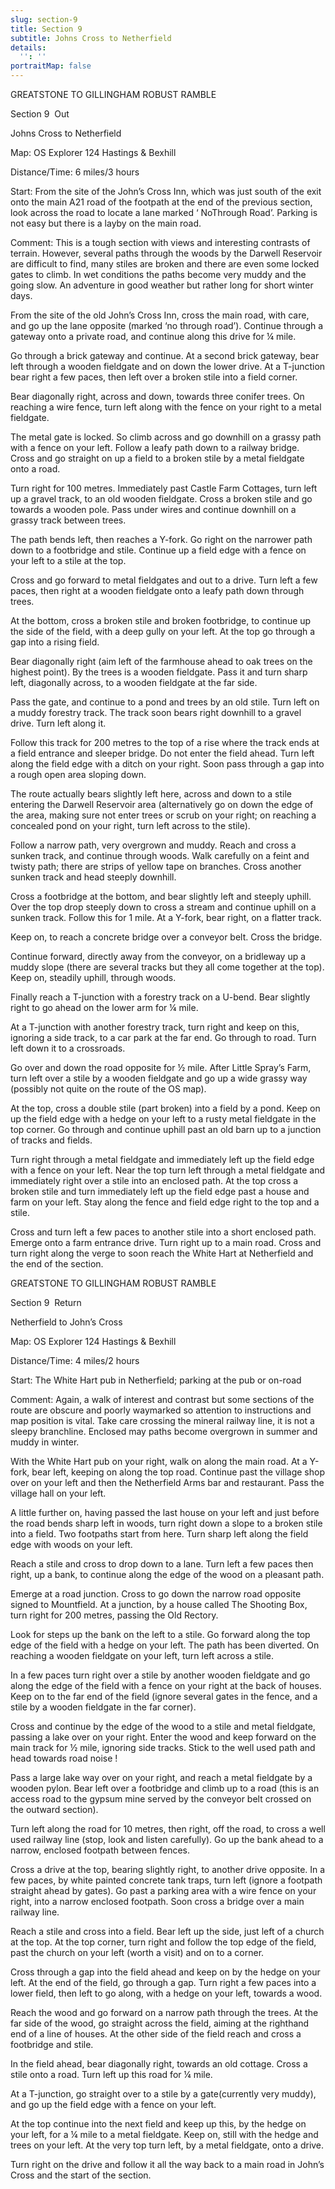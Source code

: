 ```yaml
---
slug: section-9
title: Section 9
subtitle: Johns Cross to Netherfield
details:
  '': ''
portraitMap: false
---
```

GREATSTONE TO GILLINGHAM ROBUST RAMBLE

Section 9  Out

Johns Cross to Netherfield

Map: OS Explorer 124 Hastings & Bexhill

Distance/Time: 6 miles/3 hours

Start: From the site of the John’s Cross Inn, which was just south of the exit onto the main A21 road of the footpath at the end of the previous section, look across the road to locate a lane marked ‘ NoThrough Road’. Parking is not easy but there is a layby on the main road.

Comment: This is a tough section with views and interesting contrasts of terrain. However, several paths through the woods by the Darwell Reservoir are difficult to find, many stiles are broken and there are even some locked gates to climb. In wet conditions the paths become very muddy and the going slow. An adventure in good weather but rather long for short winter days.

From the site of the old John’s Cross Inn, cross the main road, with care, and go up the lane opposite (marked ‘no through road’). Continue through a gateway onto a private road, and continue along this drive for ¼ mile.

Go through a brick gateway and continue. At a second brick gateway, bear left through a wooden fieldgate and on down the lower drive. At a T-junction bear right a few paces, then left over a broken stile into a field corner.

Bear diagonally right, across and down, towards three conifer trees. On reaching a wire fence, turn left along with the fence on your right to a metal fieldgate.

The metal gate is locked. So climb across and go downhill on a grassy path with a fence on your left. Follow a leafy path down to a railway bridge. Cross and go straight on up a field to a broken stile by a metal fieldgate onto a road.

Turn right for 100 metres. Immediately past Castle Farm Cottages, turn left up a gravel track, to an old wooden fieldgate. Cross a broken stile and go towards a wooden pole. Pass under wires and continue downhill on a grassy track between trees.

The path bends left, then reaches a Y-fork. Go right on the narrower path down to a footbridge and stile. Continue up a field edge with a fence on your left to a stile at the top.

Cross and go forward to metal fieldgates and out to a drive. Turn left a few paces, then right at a wooden fieldgate onto a leafy path down through trees.

At the bottom, cross a broken stile and broken footbridge, to continue up the side of the field, with a deep gully on your left. At the top go through a gap into a rising field.

Bear diagonally right (aim left of the farmhouse ahead to oak trees on the highest point). By the trees is a wooden fieldgate. Pass it and turn sharp left, diagonally across, to a wooden fieldgate at the far side.

Pass the gate, and continue to a pond and trees by an old stile. Turn left on a muddy forestry track. The track soon bears right downhill to a gravel drive. Turn left along it.

Follow this track for 200 metres to the top of a rise where the track ends at a field entrance and sleeper bridge. Do not enter the field ahead. Turn left along the field edge with a ditch on your right. Soon pass through a gap into a rough open area sloping down.

The route actually bears slightly left here, across and down to a stile entering the Darwell Reservoir area (alternatively go on down the edge of the area, making sure not enter trees or scrub on your right; on reaching a concealed pond on your right, turn left across to the stile).

Follow a narrow path, very overgrown and muddy. Reach and cross a sunken track, and continue through woods. Walk carefully on a feint and twisty path; there are strips of yellow tape on branches. Cross another sunken track and head steeply downhill.

Cross a footbridge at the bottom, and bear slightly left and steeply uphill. Over the top drop steeply down to cross a stream and continue uphill on a sunken track. Follow this for 1 mile. At a Y-fork, bear right, on a flatter track.

Keep on, to reach a concrete bridge over a conveyor belt. Cross the bridge.

Continue forward, directly away from the conveyor, on a bridleway up a muddy slope (there are several tracks but they all come together at the top). Keep on, steadily uphill, through woods.

Finally reach a T-junction with a forestry track on a U-bend. Bear slightly right to go ahead on the lower arm for ¼ mile.

At a T-junction with another forestry track, turn right and keep on this, ignoring a side track, to a car park at the far end. Go through to road. Turn left down it to a crossroads.

Go over and down the road opposite for ½ mile. After Little Spray’s Farm, turn left over a stile by a wooden fieldgate and go up a wide grassy way (possibly not quite on the route of the OS map).

At the top, cross a double stile (part broken) into a field by a pond. Keep on up the field edge with a hedge on your left to a rusty metal fieldgate in the top corner. Go through and continue uphill past an old barn up to a junction of tracks and fields.

Turn right through a metal fieldgate and immediately left up the field edge with a fence on your left. Near the top turn left through a metal fieldgate and immediately right over a stile into an enclosed path. At the top cross a broken stile and turn immediately left up the field edge past a house and farm on your left. Stay along the fence and field edge right to the top and a stile.

Cross and turn left a few paces to another stile into a short enclosed path. Emerge onto a farm entrance drive. Turn right up to a main road. Cross and turn right along the verge to soon reach the White Hart at Netherfield and the end of the section.

GREATSTONE TO GILLINGHAM ROBUST RAMBLE

Section 9  Return

Netherfield to John’s Cross

Map: OS Explorer 124 Hastings & Bexhill

Distance/Time: 4 miles/2 hours

Start: The White Hart pub in Netherfield; parking at the pub or on-road

Comment: Again, a walk of interest and contrast but some sections of the route are obscure and poorly waymarked so attention to instructions and map position is vital. Take care crossing the mineral railway line, it is not a sleepy branchline. Enclosed may paths become overgrown in summer and muddy in winter.

With the White Hart pub on your right, walk on along the main road. At a Y-fork, bear left, keeping on along the top road. Continue past the village shop over on your left and then the Netherfield Arms bar and restaurant. Pass the village hall on your left.

A little further on, having passed the last house on your left and just before the road bends sharp left in woods, turn right down a slope to a broken stile into a field. Two footpaths start from here. Turn sharp left along the field edge with woods on your left.

Reach a stile and cross to drop down to a lane. Turn left a few paces then right, up a bank, to continue along the edge of the wood on a pleasant path.

Emerge at a road junction. Cross to go down the narrow road opposite signed to Mountfield. At a junction, by a house called The Shooting Box, turn right for 200 metres, passing the Old Rectory.

Look for steps up the bank on the left to a stile. Go forward along the top edge of the field with a hedge on your left. The path has been diverted. On reaching a wooden fieldgate on your left, turn left across a stile.

In a few paces turn right over a stile by another wooden fieldgate and go along the edge of the field with a fence on your right at the back of houses. Keep on to the far end of the field (ignore several gates in the fence, and a stile by a wooden fieldgate in the far corner).

Cross and continue by the edge of the wood to a stile and metal fieldgate, passing a lake over on your right. Enter the wood and keep forward on the main track for ½ mile, ignoring side tracks. Stick to the well used path and head towards road noise !

Pass a large lake way over on your right, and reach a metal fieldgate by a wooden pylon. Bear left over a footbridge and climb up to a road (this is an access road to the gypsum mine served by the conveyor belt crossed on the outward section).

Turn left along the road for 10 metres, then right, off the road, to cross a well used railway line (stop, look and listen carefully). Go up the bank ahead to a narrow, enclosed footpath between fences.

Cross a drive at the top, bearing slightly right, to another drive opposite. In a few paces, by white painted concrete tank traps, turn left (ignore a footpath straight ahead by gates). Go past a parking area with a wire fence on your right, into a narrow enclosed footpath. Soon cross a bridge over a main railway line.

Reach a stile and cross into a field. Bear left up the side, just left of a church at the top. At the top corner, turn right and follow the top edge of the field, past the church on your left (worth a visit) and on to a corner.

Cross through a gap into the field ahead and keep on by the hedge on your left. At the end of the field, go through a gap. Turn right a few paces into a lower field, then left to go along, with a hedge on your left, towards a wood.

Reach the wood and go forward on a narrow path through the trees. At the far side of the wood, go straight across the field, aiming at the righthand end of a line of houses. At the other side of the field reach and cross a footbridge and stile.

In the field ahead, bear diagonally right, towards an old cottage. Cross a stile onto a road. Turn left up this road for ¼ mile.

At a T-junction, go straight over to a stile by a gate(currently very muddy), and go up the field edge with a fence on your left.

At the top continue into the next field and keep up this, by the hedge on your left, for a ¼ mile to a metal fieldgate. Keep on, still with the hedge and trees on your left. At the very top turn left, by a metal fieldgate, onto a drive.

Turn right on the drive and follow it all the way back to a main road in John’s Cross and the start of the section.
